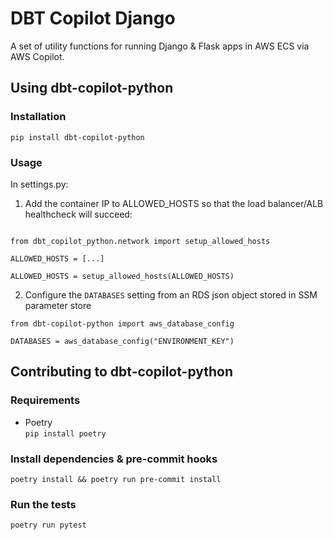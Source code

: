 # DBT Copilot Django

A set of utility functions for running Django & Flask apps in AWS ECS via AWS Copilot.

## Using  dbt-copilot-python

### Installation

```
pip install dbt-copilot-python
```

### Usage

In settings.py:

1. Add the container IP to ALLOWED_HOSTS so that the load balancer/ALB healthcheck will succeed: 
```

from dbt_copilot_python.network import setup_allowed_hosts

ALLOWED_HOSTS = [...]

ALLOWED_HOSTS = setup_allowed_hosts(ALLOWED_HOSTS)
```

2. Configure the `DATABASES` setting from an RDS json object stored in SSM parameter store

```
from dbt-copilot-python import aws_database_config

DATABASES = aws_database_config("ENVIRONMENT_KEY")
```

## Contributing to dbt-copilot-python

### Requirements

* Poetry  
  `pip install poetry`

### Install dependencies & pre-commit hooks

`poetry install && poetry run pre-commit install`

### Run the tests

`poetry run pytest`
